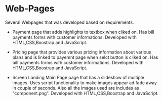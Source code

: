 # Web-Pages
Several Webpages that was developed based on requirements.


* Payment page that adds highlights to textbox when cliked on. Has bill payments forms with customer informations.
  Developed with HTML,CSS,Boostrap and JavaScript.
  
* Pricing page that provides various pricing information about various plans and is linked to payemnt page when selct button is cliked on. Has bill payments forms     with customer informations.
  Developed with HTML,CSS,Boostrap and JavaScript.
  
* Screen Landing Main Page page that has a slideshow of multiple images. Uses script functionality to make images appear ad fade away in couple of seconds. Also all the images used are includes as "component.png".
  Developed with HTML,CSS,Boostrap and JavaScript.
  
  

